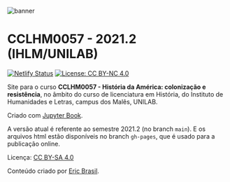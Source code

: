 ![banner](https://github.com/ericbrasiln/cclhm0057/blob/main/static/images/header/banner1.png?raw=true)

# CCLHM0057 - 2021.2 (IHLM/UNILAB)

[![Netlify Status](https://api.netlify.com/api/v1/badges/3b0d8b0f-b72d-42c9-bed1-70ea63e8b2ac/deploy-status)](https://app.netlify.com/sites/cclhm0057/deploys) [![License: CC BY-NC 4.0](https://img.shields.io/badge/License-CC%20BY--NC%204.0-lightgrey.svg)](https://creativecommons.org/licenses/by-nc/4.0/)

Site para o curso **CCLHM0057 - História da América: colonização e resistência**, no âmbito do curso de licenciatura em História, do Instituto de Humanidades e Letras, campus dos Malês, UNILAB.

Criado com [Jupyter Book](https://jupyterbook.org/intro.html).

A versão atual é referente ao semestre 2021.2 (no branch `main`). E os arquivos html estão disponíveis no branch `gh-pages`, que é usado para a publicação online.

Licença: [CC BY-SA 4.0](https://creativecommons.org/licenses/by-sa/4.0/)

Conteúdo criado por [Eric Brasil](https://ericbrasiln.github.io).

